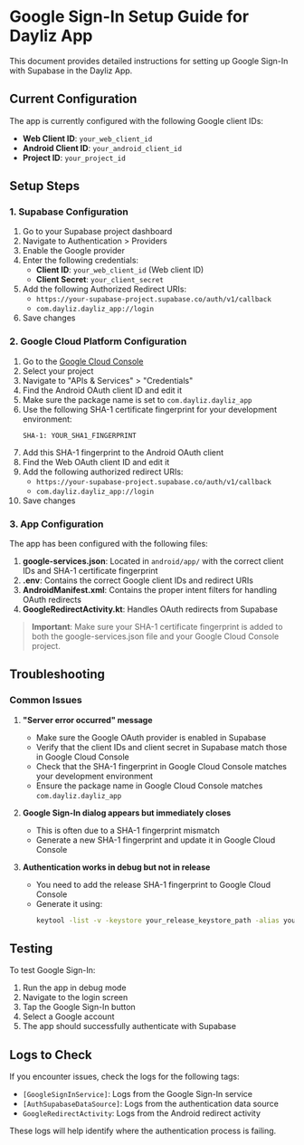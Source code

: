 # Google Sign-In Setup Guide for Dayliz App

This document provides detailed instructions for setting up Google Sign-In with Supabase in the Dayliz App.

## Current Configuration

The app is currently configured with the following Google client IDs:

- **Web Client ID**: `your_web_client_id`
- **Android Client ID**: `your_android_client_id`
- **Project ID**: `your_project_id`

## Setup Steps

### 1. Supabase Configuration

1. Go to your Supabase project dashboard
2. Navigate to Authentication > Providers
3. Enable the Google provider
4. Enter the following credentials:
   - **Client ID**: `your_web_client_id` (Web client ID)
   - **Client Secret**: `your_client_secret`
5. Add the following Authorized Redirect URIs:
   - `https://your-supabase-project.supabase.co/auth/v1/callback`
   - `com.dayliz.dayliz_app://login`
6. Save changes

### 2. Google Cloud Platform Configuration

1. Go to the [Google Cloud Console](https://console.cloud.google.com/)
2. Select your project
3. Navigate to "APIs & Services" > "Credentials"
4. Find the Android OAuth client ID and edit it
5. Make sure the package name is set to `com.dayliz.dayliz_app`
6. Use the following SHA-1 certificate fingerprint for your development environment:
   ```
   SHA-1: YOUR_SHA1_FINGERPRINT
   ```
7. Add this SHA-1 fingerprint to the Android OAuth client
8. Find the Web OAuth client ID and edit it
9. Add the following authorized redirect URIs:
   - `https://your-supabase-project.supabase.co/auth/v1/callback`
   - `com.dayliz.dayliz_app://login`
10. Save changes

### 3. App Configuration

The app has been configured with the following files:

1. **google-services.json**: Located in `android/app/` with the correct client IDs and SHA-1 certificate fingerprint
2. **.env**: Contains the correct Google client IDs and redirect URIs
3. **AndroidManifest.xml**: Contains the proper intent filters for handling OAuth redirects
4. **GoogleRedirectActivity.kt**: Handles OAuth redirects from Supabase

> **Important**: Make sure your SHA-1 certificate fingerprint is added to both the google-services.json file and your Google Cloud Console project.

## Troubleshooting

### Common Issues

1. **"Server error occurred" message**
   - Make sure the Google OAuth provider is enabled in Supabase
   - Verify that the client IDs and client secret in Supabase match those in Google Cloud Console
   - Check that the SHA-1 fingerprint in Google Cloud Console matches your development environment
   - Ensure the package name in Google Cloud Console matches `com.dayliz.dayliz_app`

2. **Google Sign-In dialog appears but immediately closes**
   - This is often due to a SHA-1 fingerprint mismatch
   - Generate a new SHA-1 fingerprint and update it in Google Cloud Console

3. **Authentication works in debug but not in release**
   - You need to add the release SHA-1 fingerprint to Google Cloud Console
   - Generate it using:
     ```bash
     keytool -list -v -keystore your_release_keystore_path -alias your_key_alias
     ```

## Testing

To test Google Sign-In:

1. Run the app in debug mode
2. Navigate to the login screen
3. Tap the Google Sign-In button
4. Select a Google account
5. The app should successfully authenticate with Supabase

## Logs to Check

If you encounter issues, check the logs for the following tags:

- `[GoogleSignInService]`: Logs from the Google Sign-In service
- `[AuthSupabaseDataSource]`: Logs from the authentication data source
- `GoogleRedirectActivity`: Logs from the Android redirect activity

These logs will help identify where the authentication process is failing.
